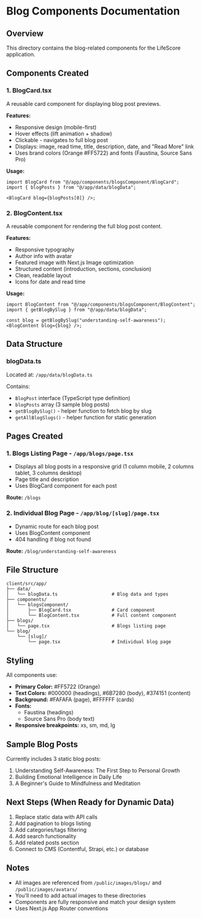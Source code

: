 # Blog Components Documentation

## Overview

This directory contains the blog-related components for the LifeScore application.

## Components Created

### 1. **BlogCard.tsx**

A reusable card component for displaying blog post previews.

**Features:**

- Responsive design (mobile-first)
- Hover effects (lift animation + shadow)
- Clickable - navigates to full blog post
- Displays: image, read time, title, description, date, and "Read More" link
- Uses brand colors (Orange #FF5722) and fonts (Faustina, Source Sans Pro)

**Usage:**

```tsx
import BlogCard from "@/app/components/blogsComponent/BlogCard";
import { blogPosts } from "@/app/data/blogData";

<BlogCard blog={blogPosts[0]} />;
```

### 2. **BlogContent.tsx**

A reusable component for rendering the full blog post content.

**Features:**

- Responsive typography
- Author info with avatar
- Featured image with Next.js Image optimization
- Structured content (introduction, sections, conclusion)
- Clean, readable layout
- Icons for date and read time

**Usage:**

```tsx
import BlogContent from "@/app/components/blogsComponent/BlogContent";
import { getBlogBySlug } from "@/app/data/blogData";

const blog = getBlogBySlug("understanding-self-awareness");
<BlogContent blog={blog} />;
```

## Data Structure

### **blogData.ts**

Located at: `/app/data/blogData.ts`

Contains:

- `BlogPost` interface (TypeScript type definition)
- `blogPosts` array (3 sample blog posts)
- `getBlogBySlug()` - helper function to fetch blog by slug
- `getAllBlogSlugs()` - helper function for static generation

## Pages Created

### 1. **Blogs Listing Page** - `/app/blogs/page.tsx`

- Displays all blog posts in a responsive grid (1 column mobile, 2 columns tablet, 3 columns desktop)
- Page title and description
- Uses BlogCard component for each post

**Route:** `/blogs`

### 2. **Individual Blog Page** - `/app/blog/[slug]/page.tsx`

- Dynamic route for each blog post
- Uses BlogContent component
- 404 handling if blog not found

**Route:** `/blog/understanding-self-awareness`

## File Structure

```
client/src/app/
├── data/
│   └── blogData.ts                    # Blog data and types
├── components/
│   └── blogsComponent/
│       ├── BlogCard.tsx               # Card component
│       └── BlogContent.tsx            # Full content component
├── blogs/
│   └── page.tsx                       # Blogs listing page
└── blog/
    └── [slug]/
        └── page.tsx                   # Individual blog page
```

## Styling

All components use:

- **Primary Color:** #FF5722 (Orange)
- **Text Colors:** #000000 (headings), #6B7280 (body), #374151 (content)
- **Background:** #FAFAFA (page), #FFFFFF (cards)
- **Fonts:**
  - Faustina (headings)
  - Source Sans Pro (body text)
- **Responsive breakpoints:** xs, sm, md, lg

## Sample Blog Posts

Currently includes 3 static blog posts:

1. Understanding Self-Awareness: The First Step to Personal Growth
2. Building Emotional Intelligence in Daily Life
3. A Beginner's Guide to Mindfulness and Meditation

## Next Steps (When Ready for Dynamic Data)

1. Replace static data with API calls
2. Add pagination to blogs listing
3. Add categories/tags filtering
4. Add search functionality
5. Add related posts section
6. Connect to CMS (Contentful, Strapi, etc.) or database

## Notes

- All images are referenced from `/public/images/blogs/` and `/public/images/avatars/`
- You'll need to add actual images to these directories
- Components are fully responsive and match your design system
- Uses Next.js App Router conventions
